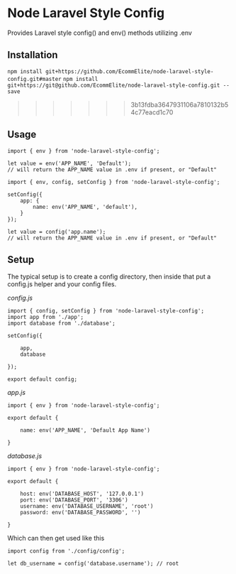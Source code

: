# Node Laravel Style Config

Provides Laravel style config() and env() methods utilizing .env

## Installation

`npm install git+https://github.com/EcommElite/node-laravel-style-config.git#master`
`npm install git+https://git@github.com/EcommElite/node-laravel-style-config.git --save`
>>>>>>> 3b13fdba3647931106a7810132b54c77eacd1c70

## Usage

```
import { env } from 'node-laravel-style-config';

let value = env('APP_NAME', 'Default');
// will return the APP_NAME value in .env if present, or "Default"
```

```
import { env, config, setConfig } from 'node-laravel-style-config';

setConfig({
    app: {
        name: env('APP_NAME', 'default'),
    }
});

let value = config('app.name');
// will return the APP_NAME value in .env if present, or "Default"
```

## Setup

The typical setup is to create a config directory, then inside that put a config.js helper
and your config files.

_config.js_
```
import { config, setConfig } from 'node-laravel-style-config';
import app from './app';
import database from './database';

setConfig({

    app,
    database

});

export default config;
```

_app.js_
```
import { env } from 'node-laravel-style-config';

export default {

    name: env('APP_NAME', 'Default App Name')

}
```

_database.js_
```
import { env } from 'node-laravel-style-config';

export default {

    host: env('DATABASE_HOST', '127.0.0.1')
    port: env('DATABASE_PORT', '3306')
    username: env('DATABASE_USERNAME', 'root')
    password: env('DATABASE_PASSWORD', '')

}
```

Which can then get used like this
```
import config from './config/config';

let db_username = config('database.username'); // root
```
